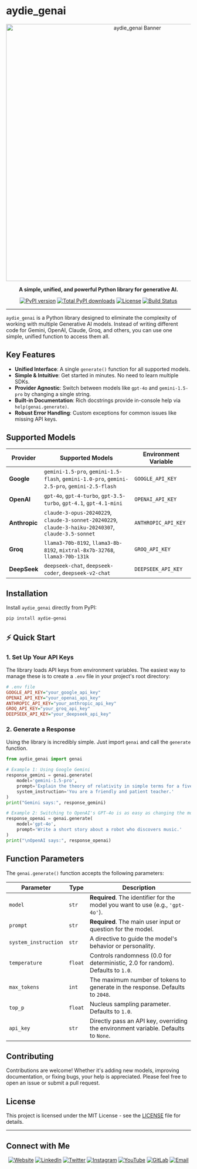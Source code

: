# aydie_genai

<p align="center">
  <img src="banner.jpg" alt="aydie_genai Banner" width="700">
</p>

<p align="center">
  <strong>A simple, unified, and powerful Python library for generative AI.</strong>
</p>

<p align="center">
    <a href="https://pypi.org/project/aydie-genai/"><img src="https://img.shields.io/pypi/v/aydie-genai.svg?style=for-the-badge&logo=pypi&color=blue" alt="PyPI version"></a>
    <a href="https://pypi.org/project/aydie-genai/"><img src="https://static.pepy.tech/badge/aydie-genai?style=for-the-badge&color=green" alt="Total PyPI downloads"></a>
    <a href="https://github.com/aydie/aydie_genai/blob/main/LICENSE"><img src="https://img.shields.io/pypi/l/aydie-genai.svg?style=for-the-badge&color=lightgrey" alt="License"></a>
    <a href="https://github.com/aydie/aydie_genai/actions/workflows/ci.yml"><img src="https://img.shields.io/github/actions/workflow/status/aydie/aydie_genai/ci.yml?branch=main&style=for-the-badge&logo=github" alt="Build Status"></a>
</p>

---

`aydie_genai` is a Python library designed to eliminate the complexity of working with multiple Generative AI models. Instead of writing different code for Gemini, OpenAI, Claude, Groq, and others, you can use one simple, unified function to access them all.

## Key Features

- **Unified Interface**: A single `generate()` function for all supported models.
- **Simple & Intuitive**: Get started in minutes. No need to learn multiple SDKs.
- **Provider Agnostic**: Switch between models like `gpt-4o` and `gemini-1.5-pro` by changing a single string.
- **Built-in Documentation**: Rich docstrings provide in-console help via `help(genai.generate)`.
- **Robust Error Handling**: Custom exceptions for common issues like missing API keys.

## Supported Models

| Provider      | Supported Models                                                                                                                               | Environment Variable  |
|---------------|------------------------------------------------------------------------------------------------------------------------------------------------|-----------------------|
| **Google** | `gemini-1.5-pro`, `gemini-1.5-flash`, `gemini-1.0-pro`, `gemini-2.5-pro`, `gemini-2.5-flash`                                                      | `GOOGLE_API_KEY`      |
| **OpenAI** | `gpt-4o`, `gpt-4-turbo`, `gpt-3.5-turbo`, `gpt-4.1`, `gpt-4.1-mini`                                                                              | `OPENAI_API_KEY`      |
| **Anthropic** | `claude-3-opus-20240229`, `claude-3-sonnet-20240229`, `claude-3-haiku-20240307`, `claude-3.5-sonnet`                                              | `ANTHROPIC_API_KEY`   |
| **Groq** | `llama3-70b-8192`, `llama3-8b-8192`, `mixtral-8x7b-32768`, `llama3-70b-131k`                                                                      | `GROQ_API_KEY`        |
| **DeepSeek** | `deepseek-chat`, `deepseek-coder`, `deepseek-v2-chat`                                                                                            | `DEEPSEEK_API_KEY`    |

## Installation

Install `aydie_genai` directly from PyPI:

```bash
pip install aydie-genai
```

## ⚡ Quick Start

### 1. Set Up Your API Keys

The library loads API keys from environment variables. The easiest way to manage these is to create a `.env` file in your project's root directory:

```ini
# .env file
GOOGLE_API_KEY="your_google_api_key"
OPENAI_API_KEY="your_openai_api_key"
ANTHROPIC_API_KEY="your_anthropic_api_key"
GROQ_API_KEY="your_groq_api_key"
DEEPSEEK_API_KEY="your_deepseek_api_key"
```

### 2. Generate a Response

Using the library is incredibly simple. Just import `genai` and call the `generate` function.

```python
from aydie_genai import genai

# Example 1: Using Google Gemini
response_gemini = genai.generate(
    model='gemini-1.5-pro',
    prompt='Explain the theory of relativity in simple terms for a five-year-old.',
    system_instruction='You are a friendly and patient teacher.'
)
print("Gemini says:", response_gemini)

# Example 2: Switching to OpenAI's GPT-4o is as easy as changing the model name
response_openai = genai.generate(
    model='gpt-4o',
    prompt='Write a short story about a robot who discovers music.'
)
print("\nOpenAI says:", response_openai)
```

## Function Parameters

The `genai.generate()` function accepts the following parameters:

| Parameter            | Type    | Description                                                                                             |
|----------------------|---------|---------------------------------------------------------------------------------------------------------|
| `model`              | `str`   | **Required**. The identifier for the model you want to use (e.g., `'gpt-4o'`).                          |
| `prompt`             | `str`   | **Required**. The main user input or question for the model.                                            |
| `system_instruction` | `str`   | A directive to guide the model's behavior or personality.                                               |
| `temperature`        | `float` | Controls randomness (0.0 for deterministic, 2.0 for random). Defaults to `1.0`.                         |
| `max_tokens`         | `int`   | The maximum number of tokens to generate in the response. Defaults to `2048`.                           |
| `top_p`              | `float` | Nucleus sampling parameter. Defaults to `1.0`.                                                          |
| `api_key`            | `str`   | Directly pass an API key, overriding the environment variable. Defaults to `None`.                      |

## Contributing

Contributions are welcome! Whether it's adding new models, improving documentation, or fixing bugs, your help is appreciated. Please feel free to open an issue or submit a pull request.

## License

This project is licensed under the MIT License - see the [LICENSE](LICENSE) file for details.

---

## Connect with Me

<p align="center">
  <a href="https://aydie.in" target="_blank"><img src="https://img.shields.io/badge/Website-aydie.in-blue?logo=googlechrome" alt="Website"></a>
  <a href="https://www.linkedin.com/in/aydiemusic" target="_blank"><img src="https://img.shields.io/badge/LinkedIn-Profile-blue?logo=linkedin" alt="LinkedIn"></a>
  <a href="https://x.com/aydiemusic" target="_blank"><img src="https://img.shields.io/badge/X-Twitter-black?logo=x" alt="Twitter"></a>
  <a href="https://instagram.com/aydiemusic" target="_blank"><img src="https://img.shields.io/badge/Instagram-Profile-e4405f?logo=instagram" alt="Instagram"></a>
  <a href="https://youtube.com/@aydiemusic" target="_blank"><img src="https://img.shields.io/badge/YouTube-Channel-ff0000?logo=youtube" alt="YouTube"></a>
  <a href="https://gitlab.com/aydie" target="_blank"><img src="https://img.shields.io/badge/GitLab-Profile-fca121?logo=gitlab" alt="GitLab"></a>
  <a href="mailto:business@aydie.in"><img src="https://img.shields.io/badge/Email-business@aydie.in-lightgrey?logo=gmail" alt="Email"></a>
</p>